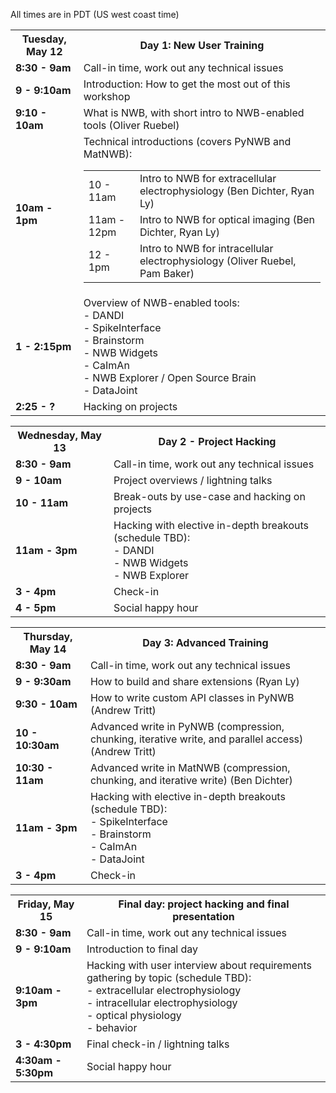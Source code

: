 All times are in PDT (US west coast time)

<table width="400">
  <tr>
    <th><b>Tuesday, May 12</b></th>
    <th><b>Day 1: New User Training</b></th>
  </tr>
  <tr>
    <td><b>8:30 - 9am</b></td>
    <td>Call-in time, work out any technical issues</td>
  </tr>
  <tr>
    <td><span style="font-weight:bold"><b>9 - 9:10am</b></span></td>
    <td>Introduction: How to get the most out of this workshop</td>
  </tr>
  <tr>
    <td><span style="font-weight:bold"><b>9:10 - 10am</b></span></td>
    <td>What is NWB, with short intro to NWB-enabled tools (Oliver Ruebel)</td>
  </tr>
  <tr>
    <td><b>10am - 1pm</b></td>
    <td>Technical introductions (covers PyNWB and MatNWB):
      <table>
        <tr>
          <td>10 - 11am</td>
          <td>Intro to NWB for extracellular electrophysiology (Ben Dichter, Ryan Ly)</td>
        </tr>
        <tr>
          <td>11am - 12pm</td>
          <td>Intro to NWB for optical imaging (Ben Dichter, Ryan Ly)</td>
        </tr>
        <tr>
          <td>12 - 1pm</td>
          <td>Intro to NWB for intracellular electrophysiology (Oliver Ruebel, Pam Baker)</td>
        </tr>
      </table>
    </td>
  <tr>
    <td><span style="font-weight:bold"><b>1 - 2:15pm</b></span></td>
    <td>
      Overview of NWB-enabled tools:
      <br>  - DANDI
      <br>  - SpikeInterface
      <br>  - Brainstorm
      <br>  - NWB Widgets
      <br>  - CaImAn
      <br>  - NWB Explorer / Open Source Brain
      <br>  - DataJoint
    </td>
  </tr>
  <tr>
    <td><span style="font-weight:bold"><b>2:25 - ?</b></span></td>
    <td>Hacking on projects</td>
  </tr>
</table>

<table width="400">
  <tr>
    <th><b>Wednesday, May 13</b></th>
    <th><b>Day 2 - Project Hacking</b></th>
  </tr>
  <tr>
    <td><b>8:30 - 9am</b><br></td>
    <td>Call-in time, work out any technical issues</td>
  </tr>
  <tr>
    <td><span style="font-weight:bold"><b>9 - 10am</b></span></td>
    <td>Project overviews / lightning talks</td>
  </tr>
  <tr>
    <td><span style="font-weight:bold"><b>10 - 11am</b></span></td>
    <td>Break-outs by use-case and hacking on projects</td>
  </tr>
  <tr>
    <td><b>11am - 3pm</b></td>
    <td>
      Hacking with elective in-depth breakouts (schedule TBD):
      <br>  - DANDI
      <br>  - NWB Widgets
      <br>  - NWB Explorer
    </td>
  </tr>
  <tr>
    <td><span style="font-weight:bold"><b>3 - 4pm</b></span></td>
    <td>Check-in</td>
  </tr>
  <tr>
    <td><span style="font-weight:bold"><b>4 - 5pm</b></span></td>
    <td>Social happy hour</td>
  </tr>
</table>

<table width="400">
  <tr>
    <th><b>Thursday, May 14</b></th>
    <th><b>Day 3: Advanced Training</b></th>
  </tr>
  <tr>
    <td><b>8:30 - 9am</b><br></td>
    <td>Call-in time, work out any technical issues</td>
  </tr>
  <tr>
    <td><b>9 - 9:30am</b></td>
    <td>How to build and share extensions (Ryan Ly)</td>
  </tr>
  <tr>
    <td><b>9:30 - 10am</b></td>
    <td>How to write custom API classes in PyNWB (Andrew Tritt)</td>
  </tr>
  <tr>
    <td><b>10 - 10:30am</b></td>
    <td>Advanced write in PyNWB (compression, chunking, iterative write, and parallel access) (Andrew Tritt)</td>
  </tr>
  <tr>
    <td><b>10:30 - 11am</b></td>
    <td>Advanced write in MatNWB (compression, chunking, and iterative write) (Ben Dichter)</td>
  </tr>
  <tr>
    <td><b>11am - 3pm</b></td>
    <td>
      Hacking with elective in-depth breakouts (schedule TBD):
      <br>  - SpikeInterface
      <br>  - Brainstorm
      <br>  - CaImAn
      <br>  - DataJoint
    </td>
  </tr>
  <tr>
    <td><span style="font-weight:bold"><b>3 - 4pm</b></span></td>
    <td>Check-in</td>
  </tr>
</table>


<table width="400">
  <tr>
    <th><b>Friday, May 15</b></th>
    <th><b>Final day: project hacking and final presentation</b></th>
  </tr>
  <tr>
    <td><b>8:30 - 9am</b><br></td>
    <td>Call-in time, work out any technical issues</td>
  </tr>
  <tr>
    <td><b>9 - 9:10am</b></td>
    <td>Introduction to final day</td>
  </tr>
  <tr>
    <td><b>9:10am - 3pm</b></td>
    <td>Hacking with user interview about requirements gathering by topic (schedule TBD):
      <br>   - extracellular electrophysiology
      <br>   - intracellular electrophysiology
      <br>   - optical physiology
      <br>   - behavior</td>
  </tr>
  <tr>
    <td><b>3 - 4:30pm</b></td>
    <td>Final check-in / lightning talks</td>
  </tr>
  <tr>
    <td><b>4:30am - 5:30pm</b></td>
    <td>Social happy hour</td>
  </tr>
</table>
